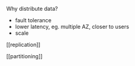 ---
---

Why distribute data?

- fault tolerance 
- lower latency, eg. multiple AZ, closer to users 
- scale 

 
[[replication]]

[[partitioning]]